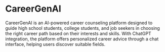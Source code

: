 # CareerGenAI
CareerGenAI is an AI-powered career counseling platform designed to guide high school students, college students, and job seekers in choosing the right career path based on their interests and skills. With ChatGPT integration, the platform offers personalized career advice through a chat interface, helping users discover suitable fields.
